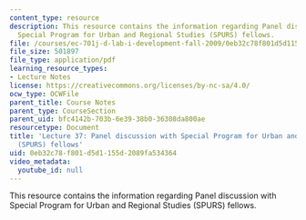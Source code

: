 ```yaml
---
content_type: resource
description: This resource contains the information regarding Panel discussion with
  Special Program for Urban and Regional Studies (SPURS) fellows.
file: /courses/ec-701j-d-lab-i-development-fall-2009/0eb32c78f801d5d1155d2089fa534364_MITEC_701JF09_lec37_nb.pdf
file_size: 501897
file_type: application/pdf
learning_resource_types:
- Lecture Notes
license: https://creativecommons.org/licenses/by-nc-sa/4.0/
ocw_type: OCWFile
parent_title: Course Notes
parent_type: CourseSection
parent_uid: bfc4142b-703b-6e39-38b0-36308da800ae
resourcetype: Document
title: 'Lecture 37: Panel discussion with Special Program for Urban and Regional Studies
  (SPURS) fellows'
uid: 0eb32c78-f801-d5d1-155d-2089fa534364
video_metadata:
  youtube_id: null
---
```

This resource contains the information regarding Panel discussion with Special Program for Urban and Regional Studies (SPURS) fellows.